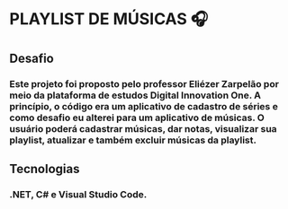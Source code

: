 # PLAYLIST DE MÚSICAS :headphones:

## Desafio

### Este projeto foi proposto pelo professor Eliézer Zarpelão por meio da plataforma de estudos Digital Innovation One. A princípio, o código era um aplicativo de cadastro de séries e como desafio eu alterei para um aplicativo de músicas. O usuário poderá cadastrar músicas, dar notas, visualizar sua playlist, atualizar e também excluir músicas da playlist. 

## Tecnologias 

### .NET, C# e Visual Studio Code.
